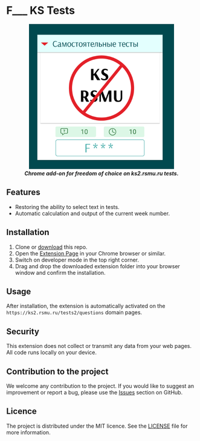 # F___ KS Tests
 

<p align="center">
    <img src="images/icon1024.png" width=384 alt="Logo">
    <br>
    <b><i>Chrome add-on for freedom of choice on ks2.rsmu.ru tests.</i></b>
</p>

## Features

- Restoring the ability to select text in tests.
- Automatic calculation and output of the current week number.

## Installation

1. Clone or [download](https://github.com/f-normies/F___-KS-Tests/archive/refs/heads/main.zip) this repo.
2. Open the [Extension Page](chrome://extensions/) in your Chrome browser or similar.
3. Switch on developer mode in the top right corner.
4. Drag and drop the downloaded extension folder into your browser window and confirm the installation.

## Usage

After installation, the extension is automatically activated on the `https://ks2.rsmu.ru/tests2/questions` domain pages.

## Security

This extension does not collect or transmit any data from your web pages. All code runs locally on your device.

## Contribution to the project

We welcome any contribution to the project. If you would like to suggest an improvement or report a bug, please use the [Issues](https://github.com/f-normies/F___-KS-Tests/issues) section on GitHub.

## Licence

The project is distributed under the MIT licence. See the [LICENSE](LICENSE) file for more information.